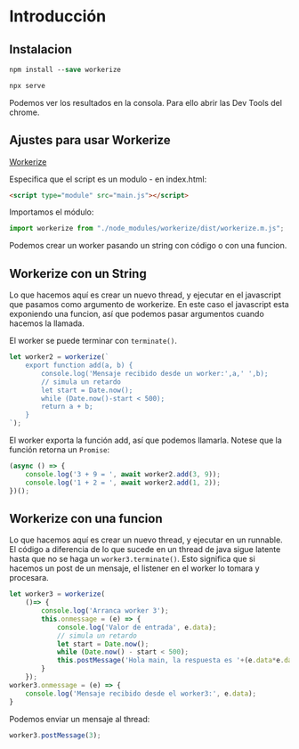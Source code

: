# Introducción

## Instalacion

```ps
npm install --save workerize

```

```ps
npx serve
```

Podemos ver los resultados en la consola. Para ello abrir las Dev Tools del chrome.

## Ajustes para usar Workerize

[Workerize]("https://github.com/developit/workerize")

Especifica que el script es un modulo - en index.html:

```html
<script type="module" src="main.js"></script>
```

Importamos el módulo:

```js
import workerize from "./node_modules/workerize/dist/workerize.m.js";
```

Podemos crear un worker pasando un string con código o con una funcion.

## Workerize con un String

Lo que hacemos aquí es crear un nuevo thread, y ejecutar en el javascript que pasamos como argumento de workerize. En este caso el javascript esta exponiendo una funcion, así que podemos pasar argumentos cuando hacemos la llamada.

El worker se puede terminar con `terminate()`.

```js
let worker2 = workerize(`
    export function add(a, b) {
        console.log('Mensaje recibido desde un worker:',a,' ',b);
        // simula un retardo
        let start = Date.now();
        while (Date.now()-start < 500);
        return a + b;
    }
`);
```

El worker exporta la función add, así que podemos llamarla. Notese que la función retorna un `Promise`:

```js
(async () => {
    console.log('3 + 9 = ', await worker2.add(3, 9));
    console.log('1 + 2 = ', await worker2.add(1, 2));
})();
```

## Workerize con una funcion

Lo que hacemos aquí es crear un nuevo thread, y ejecutar en un runnable. El código a diferencia de lo que sucede en un thread de java sigue latente hasta que no se haga un `worker3.terminate()`. Esto significa que si hacemos un post de un mensaje, el listener en el worker lo tomara y procesara.

```js
let worker3 = workerize(
    ()=> {
        console.log('Arranca worker 3');
        this.onmessage = (e) => {
            console.log('Valor de entrada', e.data);
            // simula un retardo
            let start = Date.now();
            while (Date.now() - start < 500);
            this.postMessage('Hola main, la respuesta es '+(e.data*e.data));
        }
    });
worker3.onmessage = (e) => {
    console.log('Mensaje recibido desde el worker3:', e.data);
}
```

Podemos enviar un mensaje al thread:

```js
worker3.postMessage(3);
```
